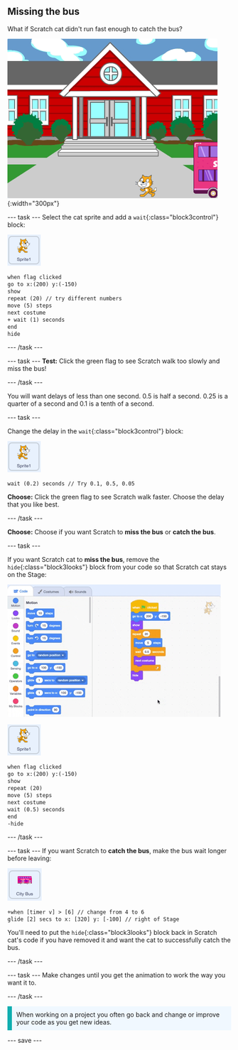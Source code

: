 ## Missing the bus

What if Scratch cat didn't run fast enough to catch the bus?

![Scratch missing the bus](images/cat-misses-bus.png){:width="300px"}

--- task ---
Select the cat sprite and add a `wait`{:class="block3control"} block:

![Scratch cat sprite](images/scratch-cat-sprite.png)

```blocks3
when flag clicked
go to x:(200) y:(-150) 
show
repeat (20) // try different numbers
move (5) steps 
next costume 
+ wait (1) seconds
end
hide
```
--- /task ---

--- task ---
**Test:** Click the green flag to see Scratch walk too slowly and miss the bus!

--- /task ---

You will want delays of less than one second. 0.5 is half a second. 0.25 is a quarter of a second and 0.1 is a tenth of a second. 

--- task ---

Change the delay in the `wait`{:class="block3control"} block:

![Scratch cat sprite](images/scratch-cat-sprite.png)

```blocks3
wait (0.2) seconds // Try 0.1, 0.5, 0.05
```

**Choose:** Click the green flag to see Scratch walk faster. Choose the delay that you like best.

--- /task ---

**Choose:** Choose if you want Scratch to **miss the bus** or **catch the bus**.

--- task ---

If you want Scratch cat to **miss the bus**, remove the `hide`{:class="block3looks"} block from your code so that Scratch cat stays on the Stage:

![](images/removing-blocks-at-script-ends.gif)

![Scratch cat sprite](images/scratch-cat-sprite.png)

```blocks3
when flag clicked
go to x:(200) y:(-150) 
show
repeat (20) 
move (5) steps 
next costume
wait (0.5) seconds 
end
-hide
```
--- /task ---

--- task ---
If you want Scratch to **catch the bus**, make the bus wait longer before leaving:

![Bus sprite](images/bus-sprite.png)

```blocks3
+when [timer v] > [6] // change from 4 to 6
glide [2] secs to x: [320] y: [-100] // right of Stage
```

You'll need to put the `hide`{:class="block3looks"} block back in Scratch cat's code if you have removed it and want the cat to successfully catch the bus.

--- /task ---

--- task ---
Make changes until you get the animation to work the way you want it to.

--- /task ---

<p style="border-left: solid; border-width:10px; border-color: #0faeb0; background-color: aliceblue; padding: 10px;">
When working on a project you often go back and change or improve your code as you get new ideas. 
</p>

--- save ---


